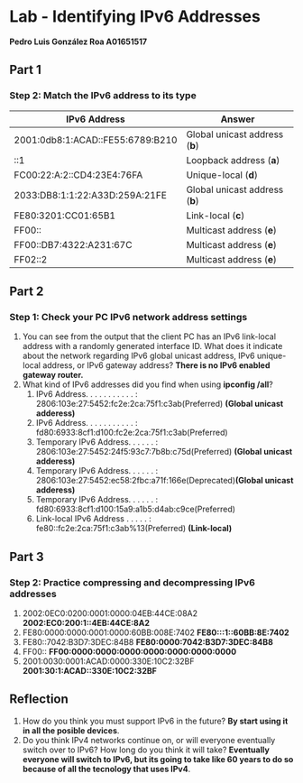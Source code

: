 Lab - Identifying IPv6 Addresses
=======
**Pedro Luis González Roa A01651517**
## Part 1
### Step 2: Match the IPv6 address to its type
IPv6 Address                    | Answer
--------------------------------|-------
2001:0db8:1:ACAD::FE55:6789:B210|Global unicast address (**b**)
::1                             |Loopback address (**a**)
FC00:22:A:2::CD4:23E4:76FA      |Unique-local (**d**)
2033:DB8:1:1:22:A33D:259A:21FE  |Global unicast address (**b**)
FE80:3201:CC01:65B1             |Link-local (**c**)
FF00::                          |Multicast address (**e**)
FF00::DB7:4322:A231:67C         |Multicast address (**e**)
FF02::2                         |Multicast address (**e**)

## Part 2
### Step 1: Check your PC IPv6 network address settings
1. You can see from the output that the client PC has an IPv6 link-local address with a randomly generated interface ID. What does it indicate about the network regarding IPv6 global unicast address, IPv6 unique-local address, or IPv6 gateway address? **There is no IPv6 enabled gateway router.**
2. What kind of IPv6 addresses did you find when using **ipconfig /all**?
    1. IPv6 Address. . . . . . . . . . . : 2806:103e:27:5452:fc2e:2ca:75f1:c3ab(Preferred) **(Global unicast adderess)**
    2. IPv6 Address. . . . . . . . . . . : fd80:6933:8cf1:d100:fc2e:2ca:75f1:c3ab(Preferred)
    3. Temporary IPv6 Address. . . . . . : 2806:103e:27:5452:24f5:93c7:7b8b:c75d(Preferred) **(Global unicast adderess)**
    4. Temporary IPv6 Address. . . . . . : 2806:103e:27:5452:ec58:2fbc:a71f:166e(Deprecated)**(Global unicast adderess)**
    5. Temporary IPv6 Address. . . . . . : fd80:6933:8cf1:d100:15a9:a1b5:d4ab:c9ce(Preferred)
    6. Link-local IPv6 Address . . . . . : fe80::fc2e:2ca:75f1:c3ab%13(Preferred) **(Link-local)**

## Part 3
### Step 2: Practice compressing and decompressing IPv6 addresses
1. 2002:0EC0:0200:0001:0000:04EB:44CE:08A2 **2002:EC0:200:1::4EB:44CE:8A2**
2. FE80:0000:0000:0001:0000:60BB:008E:7402 **FE80:::1::60BB:8E:7402**
3. FE80::7042:B3D7:3DEC:84B8 **FE80:0000:7042:B3D7:3DEC:84B8**
4. FF00:: **FF00:0000:0000:0000:0000:0000:0000:0000**
5. 2001:0030:0001:ACAD:0000:330E:10C2:32BF **2001:30:1:ACAD::330E:10C2:32BF**

## Reflection
1. How do you think you must support IPv6 in the future? **By start using it in all the posible devices**.
2. Do you think IPv4 networks continue on, or will everyone eventually switch over to IPv6? How long do you think it will take? **Eventually everyone will switch to IPv6, but its going to take like 60 years to do so because of all the tecnology that uses IPv4**.
